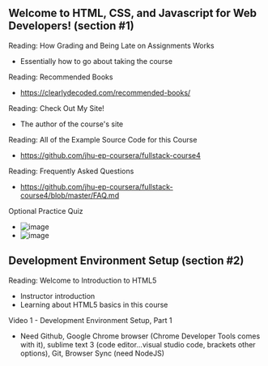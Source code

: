 ## Welcome to HTML, CSS, and Javascript for Web Developers! (section #1)

Reading: How Grading and Being Late on Assignments Works
- Essentially how to go about taking the course

Reading: Recommended Books
- https://clearlydecoded.com/recommended-books/

Reading: Check Out My Site!
- The author of the course's site

Reading: All of the Example Source Code for this Course
- https://github.com/jhu-ep-coursera/fullstack-course4

Reading: Frequently Asked Questions
- https://github.com/jhu-ep-coursera/fullstack-course4/blob/master/FAQ.md

Optional Practice Quiz
- ![image](https://github.com/user-attachments/assets/16212b33-6fc6-43ff-ba19-a7efd0d3c597)
- ![image](https://github.com/user-attachments/assets/7090f6bc-fa37-4eee-a995-719ef228851d)

## Development Environment Setup (section #2)

Reading: Welcome to Introduction to HTML5
- Instructor introduction
- Learning about HTML5 basics in this course

Video 1 - Development Environment Setup, Part 1
- Need Github, Google Chrome browser (Chrome Developer Tools comes with it), sublime text 3 (code editor...visual studio code, brackets other options), Git, Browser Sync (need NodeJS)
